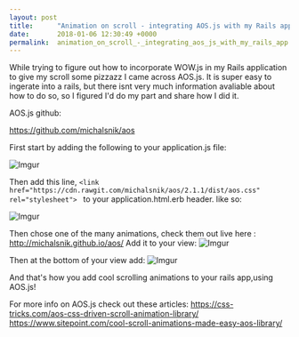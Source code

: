 ```yaml
---
layout: post
title:      "Animation on scroll - integrating AOS.js with my Rails app"
date:       2018-01-06 12:30:49 +0000
permalink:  animation_on_scroll_-_integrating_aos_js_with_my_rails_app
---
```



While trying to figure out how to incorporate WOW.js in my Rails application to give my scroll some pizzazz I came across AOS.js. It is super easy to ingerate into a rails, but there isnt very much information avaliable about how to do so, so I figured I'd do my part and share how I did it. 



AOS.js github:

https://github.com/michalsnik/aos

First start by adding the following to your application.js file:

![Imgur](https://i.imgur.com/fNv6XIL.png)

Then add this line, `<link href="https://cdn.rawgit.com/michalsnik/aos/2.1.1/dist/aos.css" rel="stylesheet"> `  to your application.html.erb header. like so:

![Imgur](https://i.imgur.com/ZLVdFii.png)

Then chose one of the many animations, check them out live here : http://michalsnik.github.io/aos/
Add  it to your view: 
![Imgur](https://i.imgur.com/XahL5l8.png)

Then at the bottom of your view add:
![Imgur](https://i.imgur.com/Ey3Vi93.png)

And that's how you add cool scrolling animations to your rails app,using AOS.js! 

For more info on AOS.js check out these articles:
https://css-tricks.com/aos-css-driven-scroll-animation-library/
https://www.sitepoint.com/cool-scroll-animations-made-easy-aos-library/
